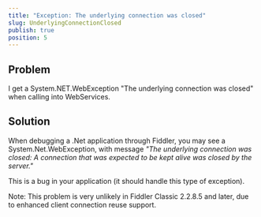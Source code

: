 ```yaml
---
title: "Exception: The underlying connection was closed"
slug: UnderlyingConnectionClosed
publish: true
position: 5
---
```


Problem
-------

I get a System.NET.WebException "The underlying connection was closed" when calling into WebServices.

Solution
--------

When debugging a .Net application through Fiddler, you may see a System.Net.WebException, with message *"The underlying connection was closed: A connection that was expected to be kept alive was closed by the server."*

This is a bug in your application (it should handle this type of exception).

Note: This problem is very unlikely in Fiddler Classic 2.2.8.5 and later, due to enhanced client connection reuse support.
